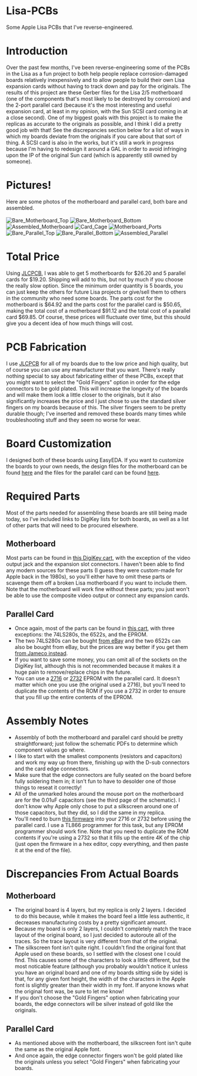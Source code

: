 # Lisa-PCBs
Some Apple Lisa PCBs that I've reverse-engineered.


# Introduction
Over the past few months, I've been reverse-engineering some of the PCBs in the Lisa as a fun project to both help people replace corrosion-damaged boards relatively inexpensively and to allow people to build their own Lisa expansion cards without having to track down and pay for the originals. The results of this project are these Gerber files for the Lisa 2/5 motherboard (one of the components that's most likely to be destroyed by corrosion) and the 2-port parallel card (because it's the most interesting and useful expansion card, at least in my opinion, with the Sun SCSI card coming in at a close second). One of my biggest goals with this project is to make the replicas as accurate to the originals as possible, and I think I did a pretty good job with that! See the discrepancies section below for a list of ways in which my boards deviate from the originals if you care about that sort of thing. A SCSI card is also in the works, but it's still a work in progress because I'm having to redesign it around a GAL in order to avoid infringing upon the IP of the original Sun card (which is apparently still owned by someone).

# Pictures!
Here are some photos of the motherboard and parallel card, both bare and assembled. <br>
<br>
![Bare_Motherboard_Top](https://user-images.githubusercontent.com/16897189/172883206-cae6abd1-e042-4164-8e29-cb9d3971ee05.png)
![Bare_Motherboard_Bottom](https://user-images.githubusercontent.com/16897189/172883244-cdb3ae1a-2ab9-4931-873c-7d40a472ed55.png)
![Assembled_Motherboard](https://user-images.githubusercontent.com/16897189/172883284-51a69699-856e-4d61-8dda-4509e524c964.png)
![Card_Cage](https://user-images.githubusercontent.com/16897189/172883316-df286d50-9b11-433f-a39f-1dc68a8d5838.png)
![Motherboard_Ports](https://user-images.githubusercontent.com/16897189/172883337-ba216ece-c477-4c57-bbf2-5c1df59efae8.png)
![Bare_Parallel_Top](https://user-images.githubusercontent.com/16897189/172883352-6fa80ff2-2690-42bf-ab13-1d6e448afbbc.png)
![Bare_Parallel_Bottom](https://user-images.githubusercontent.com/16897189/172883374-ea04b87c-0277-45d2-a093-49b6f7f62b67.png)
![Assembled_Parallel](https://user-images.githubusercontent.com/16897189/172883396-6df6052b-a560-4fbf-b52d-e4a501bffed8.png)


# Total Price
Using [JLCPCB](https://jlcpcb.com/), I was able to get 5 motherboards for $26.20 and 5 parallel cards for $19.20. Shipping will add to this, but not by much if you choose the really slow option. Since the minimum order quantity is 5 boards, you can just keep the others for future Lisa projects or give/sell them to others in the community who need some boards. The parts cost for the motherboard is $64.92 and the parts cost for the parallel card is $50.65, making the total cost of a motherboard $91.12 and the total cost of a parallel card $69.85. Of course, these prices will fluctuate over time, but this should give you a decent idea of how much things will cost.

# PCB Fabrication
I use [JLCPCB](https://jlcpcb.com/) for all of my boards due to the low price and high quality, but of course you can use any manufacturer that you want. There's really nothing special to say about fabricating either of these PCBs, except that you might want to select the "Gold Fingers" option in order for the edge connectors to be gold plated. This will increase the longevity of the boards and will make them look a little closer to the originals, but it also significantly increases the price and I just chose to use the standard silver fingers on my boards because of this. The silver fingers seem to be pretty durable though; I've inserted and removed these boards many times while troubleshooting stuff and they seem no worse for wear.

# Board Customization
I designed both of these boards using EasyEDA. If you want to customize the boards to your own needs, the design files for the motherboard can be found [here](https://oshwlab.com/AlexTheCat123/apple-lisa-2-5-motherboard) and the files for the parallel card can be found [here](https://oshwlab.com/AlexTheCat123/apple-lisa-2-port-parallel-card).

# Required Parts
Most of the parts needed for assembling these boards are still being made today, so I've included links to DigiKey lists for both boards, as well as a list of other parts that will need to be procured elsewhere.

## Motherboard
Most parts can be found in [this DigiKey cart](https://www.digikey.com/short/01c3fd9f), with the exception of the video output jack and the expansion slot connectors. I haven't been able to find any modern sources for these parts (I guess they were custom-made for Apple back in the 1980s), so you'll either have to omit these parts or scavenge them off a broken Lisa motherboard if you want to include them. Note that the motherboard will work fine without these parts; you just won't be able to use the composite video output or connect any expansion cards.

## Parallel Card
- Once again, most of the parts can be found in [this cart](https://www.digikey.com/short/vz0jdzf3), with three exceptions: the 74LS280s, the 6522s, and the EPROM.
- The two 74LS280s can be bought [from eBay](https://www.ebay.com/itm/152030375380?hash=item2365b76dd4:g:CXUAAOSwMj9gB0MT) and the two 6522s can also be bought from eBay, but the prices are way better if you get them [from Jameco instead](https://www.jameco.com/z/W65C22S6TPG-14-Western-Design-Center-Versatile-Interface-Adapter-via-8-Bit-I-O-Ports-14-MHz-40-Pin-PDIP-CMOS-5-Volt_2143591.html).
- If you want to save some money, you can omit all of the sockets on the DigiKey list, although this is not recommended because it makes it a huge pain to remove/replace chips in the future.
- You can use a [2716](https://www.jameco.com/z/2716-1-Major-Brands-IC-2716-1-EPROM-16K-Bit-350ns-NMOS-UV-Erasable-and-Electrically-Programmable-EPROM_40011.html) or [2732](https://www.jameco.com/z/2732-Major-Brands-IC-2732-EPROM-32K-Bit-450ns-NMOS-UV-Erasable-and-Electrically-Programmable-EPROM_40096.html) EPROM with the parallel card. It doesn't matter which one you use (the original used a 2716), but you'll need to duplicate the contents of the ROM if you use a 2732 in order to ensure that you fill up the entire contents of the EPROM.

# Assembly Notes
- Assembly of both the motherboard and parallel card should be pretty straightforward; just follow the schematic PDFs to determine which component values go where. 
- I like to start with the smallest components (resistors and capacitors) and work my way up from there, finishing up with the D-sub connectors and the card edge connectors. 
- Make sure that the edge connectors are fully seated on the board before fully soldering them in; it isn't fun to have to desolder one of those things to reseat it correctly!
- All of the unmarked holes around the mouse port on the motherboard are for the 0.01uF capacitors (see the third page of the schematic). I don't know why Apple only chose to put a silkscreen around one of those capacitors, but they did, so I did the same in my replica.
- You'll need to burn [this firmware](http://bitsavers.trailing-edge.com/bits/Apple/Lisa/firmware/341-0193-A.BIN) into your 2716 or 2732 before using the parallel card. I use a TL866 programmer for this task, but any EPROM programmer should work fine. Note that you need to duplicate the ROM contents if you're using a 2732 so that it fills up the entire 4K of the chip (just open the firmware in a hex editor, copy everything, and then paste it at the end of the file).

# Discrepancies From Actual Boards
## Motherboard
- The original board is 4 layers, but my replica is only 2 layers. I decided to do this because, while it makes the board feel a little less authentic, it decreases manufacturing costs by a pretty significant amount.
- Because my board is only 2 layers, I couldn't completely match the trace layout of the original board, so I just decided to autoroute all of the traces. So the trace layout is very different from that of the original.
- The silkscreen font isn't quite right. I couldn't find the original font that Apple used on these boards, so I settled with the closest one I could find. This causes some of the characters to look a little different, but the most noticable feature (although you probably wouldn't notice it unless you have an original board and one of my boards sitting side by side) is that, for any given font height, the width of the characters in the Apple font is slightly greater than their width in my font. If anyone knows what the original font was, be sure to let me know!
- If you don't choose the "Gold Fingers" option when fabricating your boards, the edge connectors will be silver instead of gold like the originals.
## Parallel Card
- As mentioned above with the motherboard, the silkscreen font isn't quite the same as the original Apple font.
- And once again, the edge connector fingers won't be gold plated like the originals unless you select "Gold Fingers" when fabricating your boards.
